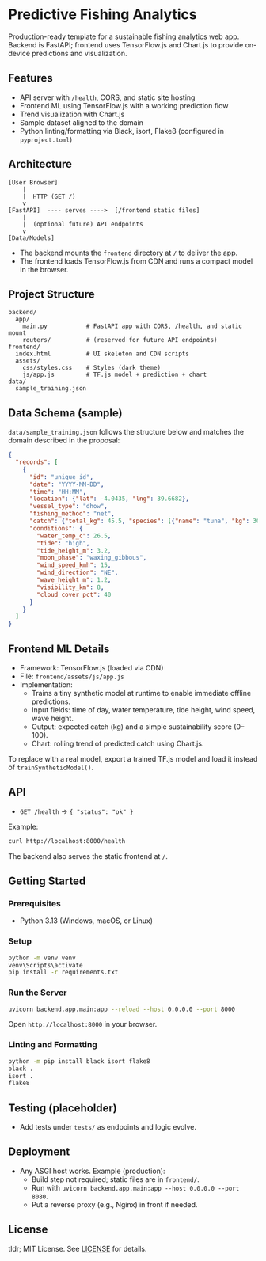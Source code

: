 # Predictive Fishing Analytics

Production-ready template for a sustainable fishing analytics web app. Backend is FastAPI; frontend uses TensorFlow.js and Chart.js to provide on-device predictions and visualization.

## Features

- API server with `/health`, CORS, and static site hosting
- Frontend ML using TensorFlow.js with a working prediction flow
- Trend visualization with Chart.js
- Sample dataset aligned to the domain
- Python linting/formatting via Black, isort, Flake8 (configured in `pyproject.toml`)

## Architecture

```
[User Browser]
    |
    |  HTTP (GET /)
    v
[FastAPI]  ---- serves ---->  [/frontend static files]
    |
    |  (optional future) API endpoints
    v
[Data/Models]
```

- The backend mounts the `frontend` directory at `/` to deliver the app.
- The frontend loads TensorFlow.js from CDN and runs a compact model in the browser.

## Project Structure

```
backend/
  app/
    main.py           # FastAPI app with CORS, /health, and static mount
    routers/          # (reserved for future API endpoints)
frontend/
  index.html          # UI skeleton and CDN scripts
  assets/
    css/styles.css    # Styles (dark theme)
    js/app.js         # TF.js model + prediction + chart
data/
  sample_training.json
```

## Data Schema (sample)

`data/sample_training.json` follows the structure below and matches the domain described in the proposal:

```json
{
  "records": [
    {
      "id": "unique_id",
      "date": "YYYY-MM-DD",
      "time": "HH:MM",
      "location": {"lat": -4.0435, "lng": 39.6682},
      "vessel_type": "dhow",
      "fishing_method": "net",
      "catch": {"total_kg": 45.5, "species": [{"name": "tuna", "kg": 30.0}]},
      "conditions": {
        "water_temp_c": 26.5,
        "tide": "high",
        "tide_height_m": 3.2,
        "moon_phase": "waxing_gibbous",
        "wind_speed_kmh": 15,
        "wind_direction": "NE",
        "wave_height_m": 1.2,
        "visibility_km": 8,
        "cloud_cover_pct": 40
      }
    }
  ]
}
```

## Frontend ML Details

- Framework: TensorFlow.js (loaded via CDN)
- File: `frontend/assets/js/app.js`
- Implementation:
  - Trains a tiny synthetic model at runtime to enable immediate offline predictions.
  - Input fields: time of day, water temperature, tide height, wind speed, wave height.
  - Output: expected catch (kg) and a simple sustainability score (0–100).
  - Chart: rolling trend of predicted catch using Chart.js.

To replace with a real model, export a trained TF.js model and load it instead of `trainSyntheticModel()`.

## API

- `GET /health` → `{ "status": "ok" }`

Example:

```bash
curl http://localhost:8000/health
```

The backend also serves the static frontend at `/`.

## Getting Started

### Prerequisites

- Python 3.13 (Windows, macOS, or Linux)

### Setup

```bash
python -m venv venv
venv\Scripts\activate
pip install -r requirements.txt
```

### Run the Server

```bash
uvicorn backend.app.main:app --reload --host 0.0.0.0 --port 8000
```

Open `http://localhost:8000` in your browser.

### Linting and Formatting

```bash
python -m pip install black isort flake8
black .
isort .
flake8
```

## Testing (placeholder)

- Add tests under `tests/` as endpoints and logic evolve.

## Deployment

- Any ASGI host works. Example (production):
  - Build step not required; static files are in `frontend/`.
  - Run with `uvicorn backend.app.main:app --host 0.0.0.0 --port 8080`.
  - Put a reverse proxy (e.g., Nginx) in front if needed.

## License

tldr; MIT License. See [LICENSE](LICENSE) for details.


